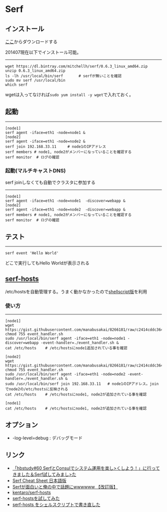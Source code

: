 Serf
==========
## インストール
[ここ](http://www.serfdom.io/downloads.html)からダウンロードする

201407現在以下でインストール可能。

---
    wget https://dl.bintray.com/mitchellh/serf/0.6.3_linux_amd64.zip
    unzip 0.6.3_linux_amd64.zip
    ls -lh /usr/local/bin/serf       # serfが無いことを確認
    sudo mv serf /usr/local/bin
    which serf

wgetは入ってなければ`sudo yum install -y wget`で入れておく。

## 起動

---
    [node1]
    serf agent -iface=eth1 -node=node1 &
    [node2]
    serf agent -iface=eth1 -node=node2 &
    serf join 192.168.33.11     # node1のIPアドレス
    serf members # node1, node2がメンバーになっていることを確認する
    serf monitor  # ログの確認


### 起動(マルチキャストDNS)
serf joinしなくても自動でクラスタに参加する

---
    [node1]
    serf agent -iface=eth1 -node=node1  -discover=webapp &
    [node2]
    serf agent -iface=eth1 -node=node2  -discover=webapp &
    serf members # node1, node2がメンバーになっていることを確認する
    serf monitor  # ログの確認

## テスト
---
    serf event 'Hello World'

どこで実行してもHello Worldが表示される

## [serf-hosts](https://github.com/kentaro/serf-hosts)
/etc/hostsを自動管理する。うまく動かなかったので[shellscript版](http://blog.manabusakai.com/2014/01/serf-hosts-for-shell-script/)を利用

### 使い方
---
    [node1]
    wget https://gist.githubusercontent.com/manabusakai/8266181/raw/c2414cddc3648c8e5003d9fd2503653f9941b8eb/event_handler.sh
    chmod 755 event_handler.sh
    sudo /usr/local/bin/serf agent -iface=eth1 -node=node1 -discover=webapp -event-handler=./event_handler.sh &
    cat /etc/hosts    # /etc/hostsにnode1追加されている事を確認

    [node2]
    wget https://gist.githubusercontent.com/manabusakai/8266181/raw/c2414cddc3648c8e5003d9fd2503653f9941b8eb/event_handler.sh
    chmod 755 event_handler.sh
    sudo /usr/local/bin/serf agent -iface=eth1 -node=node2 -event-handler=./event_handler.sh &
    sudo /usr/local/bin/serf join 192.168.33.11   # node1のIPアドレス。joinでnode2の/etc/hostsに反映される
    cat /etc/hosts    # /etc/hostsにnode1, node2が追加されている事を確認

    [node1]
    cat /etc/hosts    # /etc/hostsにnode1, node2が追加されている事を確認

## オプション
* -log-level=debug : デバッグモード

## リンク
* [「hbstudy#60 SerfとConsulでシステム運用を楽し>くしよう！」に行ってきました＆Serf試してみまし>た](http://blog.pg1x.com/entry/2014/07/21/231327)
* [Serf Cheat Sheet 日本語版](http://qiita.com/zembutsu/items/1e2cddd0a424ef7a4895)
* [Serfが面白いと俺の中で話題にwwwwww 【改訂版】](http://www.slideshare.net/zembutsu/serf-the-liberator-2nd)
* [kentaro/serf-hosts](https://github.com/kentaro/serf-hosts)
*  [serf-hostsを試してみた](http://blog.hifumi.info/2014/07/27/try-serf-hosts/)
* [serf-hosts をシェルスクリプトで書き直した](http://blog.manabusakai.com/2014/01/serf-hosts-for-shell-script/)

